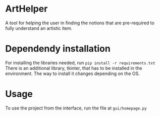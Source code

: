 # ArtHelper

A tool for helping the user in finding the notions that are pre-required to fully understand an artistic item.

# Dependendy installation
For installing the libraries needed, run 
`pip install -r requirements.txt`
There is an additional library, tkinter, that has to be installed in the environment. The way to install it changes depending on the OS.

# Usage
To use the project from the interface, run the file at `gui/homepage.py`
